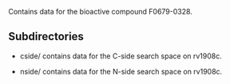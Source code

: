 Contains data for the bioactive compound F0679-0328.

## Subdirectories

- cside/ contains data for the C-side search space on rv1908c.

- nside/ contains data for the N-side search space on rv1908c.

